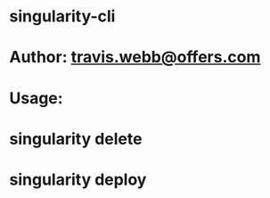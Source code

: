 # singularity-cli
# Author: travis.webb@offers.com
# Usage:
#       singularity delete <file>
#       singularity deploy <uri> <release>